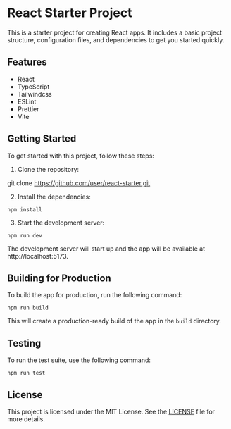 # React Starter Project

This is a starter project for creating React apps. It includes a basic project structure, configuration files, and dependencies to get you started quickly.

## Features

- React
- TypeScript
- Tailwindcss
- ESLint
- Prettier
- Vite

## Getting Started

To get started with this project, follow these steps:

1. Clone the repository:

git clone https://github.com/user/react-starter.git

2. Install the dependencies:
```
npm install
```
3. Start the development server:
```
npm run dev
```
The development server will start up and the app will be available at http://localhost:5173.

## Building for Production

To build the app for production, run the following command:
```
npm run build
```
This will create a production-ready build of the app in the `build` directory.

## Testing

To run the test suite, use the following command:
```
npm run test
```
## License

This project is licensed under the MIT License. See the [LICENSE](LICENSE) file for more details.
